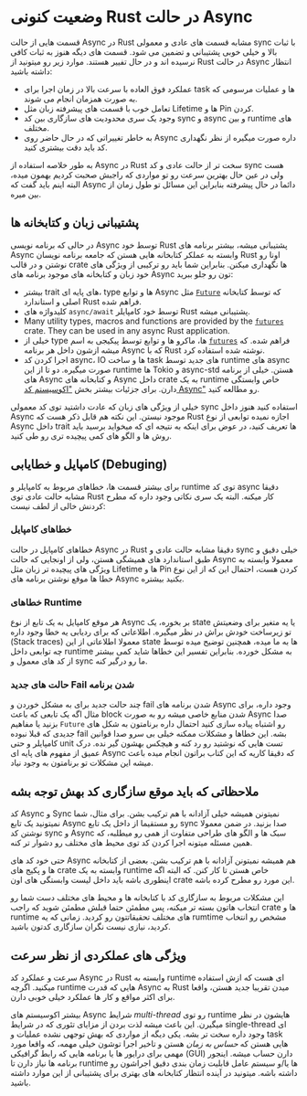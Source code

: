 # وضعیت کنونی Rust در حالت Async

قسمت هایی از حالت Async در Rust مشابه قسمت های عادی و معمولی sync با ثبات بالا و خیلی خوبی پشتیبانی و تضمین می شود. قسمت های دیگه هنوز به ثبات کافی نرسیده اند و در حال تفییر هستند. موارد زیر رو میتونید از Rust در حالت Async انتظار داشته باشید:

- عملکرد فوق العاده با سرعت بالا در زمان اجرا برای task ها و عملیات مرسومی که به صورت همزمان انجام می شوند.
- تعامل خوب با قسمت های پیشرفته زبان مثل Lifetime ها و Pin کردن.
- وجود یک سری محدودیت های سازگاری بین کد sync و async و بین runtime های مختلف.
- به خاطر تغییراتی که در حال حاضر روی Async داره صورت میگیره از نظر نگهداری کد باید دقت بیشتری کنید.

به طور خلاصه استفاده از Async در Rust سخت تر از حالت عادی و کد sync هست ولی در عین حال بهترین سرعت رو تو مواردی که راجبش صحبت کردیم بهمون میده، البته اینم باید گفت که Async دائما در حال پیشرفته بنابراین این مسائل تو طول زمان از بین میره.

## پشتیبانی زبان و کتابخانه ها

در حالی که برنامه نویسی Async توسط خود Rust پشتیبانی میشه، بیشتر برنامه های Async وابسته به عملکر کتابخانه هایی هستن که جامعه برنامه نویسان Rust اونا رو نوشتن و در قالب crate ها نگهداری میکنن.
بنابراین شما باید رو ترکیبی از ویژگی های خود زبان و کتابخانه های موجود برنامه های Async تون رو جلو ببرید:

- بیشتر trait های پایه ای، type ها و توابع Async مثل [`Future`](https://doc.rust-lang.org/std/future/trait.Future.html) که توسط کتابخانه اصلی و استاندارد Rust فراهم شده.
- کلیدواژه های `async/await` توسط خود کامپایلر Rust پشتیبانی میشه.
- Many utility types, macros and functions are provided by the
  [`futures`](https://docs.rs/futures/) crate. They can be used in any async
  Rust application.
- خیلی از type ها، ماکرو ها و توابع توسط پیکیجی به اسم [`futures`](https://docs.rs/futures/) فراهم شده. که میشه ازشون داخل هر برنامه Async که با Rust نوشته شده استفاده کرد.
- اجرا کردن کد async، IO ها و ساخت task های جدید توسط runtime های async صورت میگیره. دو تا از این runtime ها Tokio و async-std هستن. خیلی از برنامه های Async و کتابخانه های Async داخل crate به یک runtime خاص وابستگی دارن. برای جزئیات بیشتر بخش ["اکوسیستم کد Async"](../08_ecosystem/00_chapter.md) رو مطالعه کنید.

خیلی از ویژگی های زبان که عادت داشتید توی کد معمولی sync استفاده کنید هنوز داخل Async موجود نیستن. این نکته هم قابل ذکر هست که Rust اجازه نمیده توابعی از نوع Async داخل trait ها تعریف کنید، در عوض برای اینکه به نتیجه ای که میخواید برسید باید روش ها و الگو های کمی پیچیده تری رو طی کنید.

## کامپایل و خطایابی (Debuging)

برای بیشتر قسمت ها، خطاهای مربوط به کامپایلر و runtime توی کد async دقیقا مشابه حالت عادی توی Rust کار میکنه. البته یک سری نکاتی وجود داره که مطرح کردنش خالی از لطف نیست:

### خطاهای کامپایل

خطاهای کامپایل در حالت Async در Rust دقیقا مشابه حالت عادی و sync خیلی دقیق و طبق استاندارد های همیشگی هستن، ولی از اونجایی که حالت Async معمولا وابسته به ویژگی های پیچیده تر زبان مثل Lifetime ها و Pin کردن هست، احتمال این که از این نوع خطا ها موقع نوشتن برنامه های Async بکنید بیشتره.

### خطاهای Runtime

هر موقع کامپایل به یک تابع از نوع Async بر بخوره، یک state یا یه متغیر برای وضعیتش تو زیرساخت خودش براش در نظر میگیره.
اطلاعاتی که برای ردیابی یه خطا وجود داره (Stack traces) معمولا اطلاعاتی از این state ها به ما میده، همچنین توضیح میده توسط چه توابعی داخل runtime به مشکل خورده. بنابراین تفسیر این خطاها شاید کمی بیشتر از کد های معمول و sync ما رو درگیر کنه.

### حالت های جدید Fail شدن برنامه

چند حالت جدید برای به مشکل خوردن و fail شدن برنامه های Async وجود داره، برای مثال اگه یک تابعی که باعث block شدن منابع خاصی میشه رو به صورت Async صدا بزنید یا مفاهیم `Future` رو اشتباه پیاده سازی کنید احتمال داره برنامتون به شکل های جدیدی که قبلا نبوده fail بشه.
این خطاها و مشکلات ممکنه خیلی بی سرو صدا قوانین کامپایلر و حتی unit تست هایی که نوشتید رو رد کنه و هیچکس بهشون گیر نده. درک عمیق از مفهوم های پایه ای Async که دقیقا کاریه که این کتاب براتون انجام میده باعث میشه این مشکلات تو برنامتون به وجود نیاد.

## ملاحظاتی که باید موقع سازگاری کد بهش توجه بشه

کد Async و Sync نمیتونن همیشه خیلی آزادانه با هم ترکیب بشن.
برای مثال، شما نمیتونید یک تابع Async رو مستقیما از داخل یک تابع sync صدا بزنید.
در ضمن معمولا نوشتن کد sync و Async سبک ها و الگو های طراحی متفاوت از همی رو میطلبه، که همین مسئله میتونه اجرا کردن کد توی محیط های مختلف رو دشوار تر کنه.

حتی خود کد های Async هم همیشه نمیتونن آزادانه با هم ترکیب بشن.
بعضی از کتابخانه ها و پکیج های crate وابسته به یک runtime خاص هستن تا کار کنن. که البته اگه اینطوری باشه باید داخل لیست وابستگی های اون crate این مورد رو مطرح کرده باشه.

این مشکلات مربوط به سازگاری کد با کتابخانه ها و محیط های مختلف دست شما رو انتخاب هاتون بسته تر میکنه، پس مطمئن حتما قبلش مطمئن شوید که راجب crate ها و runtime های مختلف تحقیقاتتون رو کردید. زمانی که یه rumtime مشخص رو انتخاب کردید، نیازی نیست نگران سازگاری کدتون باشید.

## ویژگی های عملکردی از نظر سرعت

سرعت و عملکرد کد Async در Rust وابسته به runtime ای هست که ازش استفاده میکنید.
اگرچه runtime هایی که قدرت Async به Rust میدن تقریبا جدید هستن، واقعا برای اکثر مواقع و کار ها عملکرد خیلی خوبی دارن.

بیشتر اکوسیستم های Async شرایط _multi-thread_ رو توی runtime هایشون در نظر میگیرن.
این باعث میشه لذت بردن از مزایای تئوری که در شرایط single-thread ای وجود داره سخت تر بشه.
یکی دیگه از مواردی که بهش توجهی نشده عملیات و task هایی هستن که _حساس به زمان_ هستن و تاخیر اجرا توشون خیلی مهمه، که واقعا مورد مهمی برای درایور ها یا برنامه هایی که رابط گرافیکی (GUI) دارن حساب میشه. اینجور برنامه ها نیاز دارن تا runtime ها یا/و سیستم عامل قابلیت زمان بندی دقیق اجراشون رو داشته باشه. میتونید در آینده انتظار کتابخانه های بهتری برای پشتیبانی از این موارد داشته باشید.
